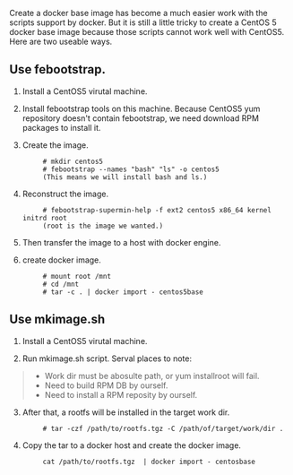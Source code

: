 Create a docker base image has become a much easier work with the scripts support by docker.
But it is still a little tricky to create a CentOS 5 docker base image because those scripts cannot work well with CentOS5.
Here are two useable ways.

## Use febootstrap.

1. Install a CentOS5 virutal machine.

2. Install febootstrap tools on this machine. Because CentOS5 yum repository doesn't contain febootstrap, we need download RPM packages to install it.

3. Create the image.

            # mkdir centos5
            # febootstrap --names "bash" "ls" -o centos5
            (This means we will install bash and ls.)

4. Reconstruct the image.

            # febootstrap-supermin-help -f ext2 centos5 x86_64 kernel initrd root
            (root is the image we wanted.)

5. Then transfer the image to a host with docker engine.

6. create docker image.

            # mount root /mnt
            # cd /mnt
            # tar -c . | docker import - centos5base

## Use mkimage.sh

1. Install a CentOS5 virutal machine.

2. Run mkimage.sh script. Serval places to note:

>* Work dir must be abosulte path, or yum installroot will fail.
>* Need to build RPM DB by ourself.
>* Need to install a RPM reposity by ourself.

3. After that, a rootfs will be installed in the target work dir.
            
            # tar -czf /path/to/rootfs.tgz -C /path/of/target/work/dir .

4. Copy the tar to a docker host and create the docker image.
            
            cat /path/to/rootfs.tgz  | docker import - centosbase
